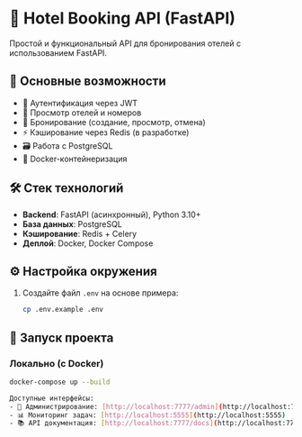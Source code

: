 # 🏨 Hotel Booking API (FastAPI)

Простой и функциональный API для бронирования отелей с использованием FastAPI.

## 🔹 Основные возможности
- 🔐 Аутентификация через JWT
- 🏩 Просмотр отелей и номеров
- 📅 Бронирование (создание, просмотр, отмена)
- ⚡ Кэширование через Redis (в разработке)
- 🗃️ Работа с PostgreSQL
- 🐳 Docker-контейнеризация

## 🛠 Стек технологий
- **Backend**: FastAPI (асинхронный), Python 3.10+
- **База данных**: PostgreSQL
- **Кэширование**: Redis + Celery
- **Деплой**: Docker, Docker Compose

## ⚙️ Настройка окружения

1. Создайте файл `.env` на основе примера:
   ```bash
   cp .env.example .env

## 🚀 Запуск проекта  
### Локально (с Docker)  
```bash
docker-compose up --build

Доступные интерфейсы:
- 🔧 Администрирование: [http://localhost:7777/admin](http://localhost:7777/admin)
- 📊 Мониторинг задач: [http://localhost:5555](http://localhost:5555)
- 📚 API документация: [http://localhost:7777/docs](http://localhost:7777/docs)
